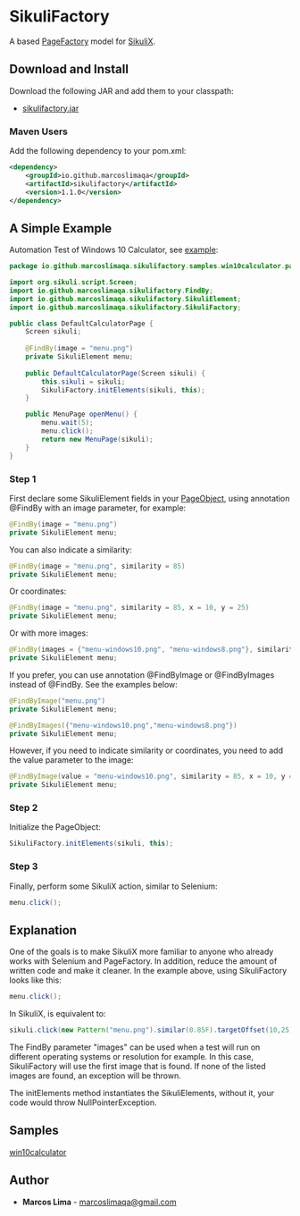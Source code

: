 # SikuliFactory

A based [PageFactory](https://github.com/SeleniumHQ/selenium/wiki/PageFactory) model for [SikuliX](http://sikulix.com/).

## Download and Install

Download the following JAR and add them to your classpath:
* [sikulifactory.jar](http://search.maven.org/#search%7Cga%7C1%7Csikulifactory)

### Maven Users
Add the following dependency to your pom.xml:

```xml
<dependency>
    <groupId>io.github.marcoslimaqa</groupId>
    <artifactId>sikulifactory</artifactId>
    <version>1.1.0</version>
</dependency>
```

## A Simple Example

Automation Test of Windows 10 Calculator, see [example](src/test/java/io/github/marcoslimaqa/sikulifactory/samples/win10calculator):

```java
package io.github.marcoslimaqa.sikulifactory.samples.win10calculator.pages;

import org.sikuli.script.Screen;
import io.github.marcoslimaqa.sikulifactory.FindBy;
import io.github.marcoslimaqa.sikulifactory.SikuliElement;
import io.github.marcoslimaqa.sikulifactory.SikuliFactory;

public class DefaultCalculatorPage {
	Screen sikuli;
	
	@FindBy(image = "menu.png")
	private SikuliElement menu;
	
	public DefaultCalculatorPage(Screen sikuli) {
		this.sikuli = sikuli;
		SikuliFactory.initElements(sikuli, this);
	}

	public MenuPage openMenu() {
		menu.wait(5);
		menu.click();
		return new MenuPage(sikuli);
	}
}
```

### Step 1

First declare some SikuliElement fields in your [PageObject](https://github.com/SeleniumHQ/selenium/wiki/PageObjects), using annotation @FindBy with an image parameter, for example:

```java
@FindBy(image = "menu.png")
private SikuliElement menu;
```

You can also indicate a similarity:

```java
@FindBy(image = "menu.png", similarity = 85)
private SikuliElement menu;
```

Or coordinates:

```java
@FindBy(image = "menu.png", similarity = 85, x = 10, y = 25)
private SikuliElement menu;
```

Or with more images:

```java
@FindBy(images = {"menu-windows10.png", "menu-windows8.png"}, similarity = 85, x = 10, y = 25)
private SikuliElement menu;
```

If you prefer, you can use annotation @FindByImage or @FindByImages instead of @FindBy. See the examples below:

```java
@FindByImage("menu.png")
private SikuliElement menu;
```

```java
@FindByImages({"menu-windows10.png","menu-windows8.png"})
private SikuliElement menu;
```

However, if you need to indicate similarity or coordinates, you need to add the value parameter to the image:

```java
@FindByImage(value = "menu-windows10.png", similarity = 85, x = 10, y = 25)
private SikuliElement menu;
```

### Step 2
Initialize the PageObject:

```java
SikuliFactory.initElements(sikuli, this);
```

### Step 3
Finally, perform some SikuliX action, similar to Selenium:

```java
menu.click();
```

## Explanation

One of the goals is to make SikuliX more familiar to anyone who already works with Selenium and PageFactory. In addition, reduce the amount of written code and make it cleaner.
In the example above, using SikuliFactory looks like this:

```java
menu.click();
```

In SikuliX, is equivalent to:

```java
sikuli.click(new Pattern("menu.png").similar(0.85F).targetOffset(10,25));
```

The FindBy parameter "images" can be used when a test will run on different operating systems or resolution for example. In this case, SikuliFactory will use the first image that is found. If none of the listed images are found, an exception will be thrown.

The initElements method instantiates the SikuliElements, without it, your code would throw NullPointerException.

## Samples

[win10calculator](src/test/java/io/github/marcoslimaqa/sikulifactory/samples/win10calculator)

## Author

* **Marcos Lima** - [marcoslimaqa@gmail.com](mailto:marcoslimaqa@gmail.com)